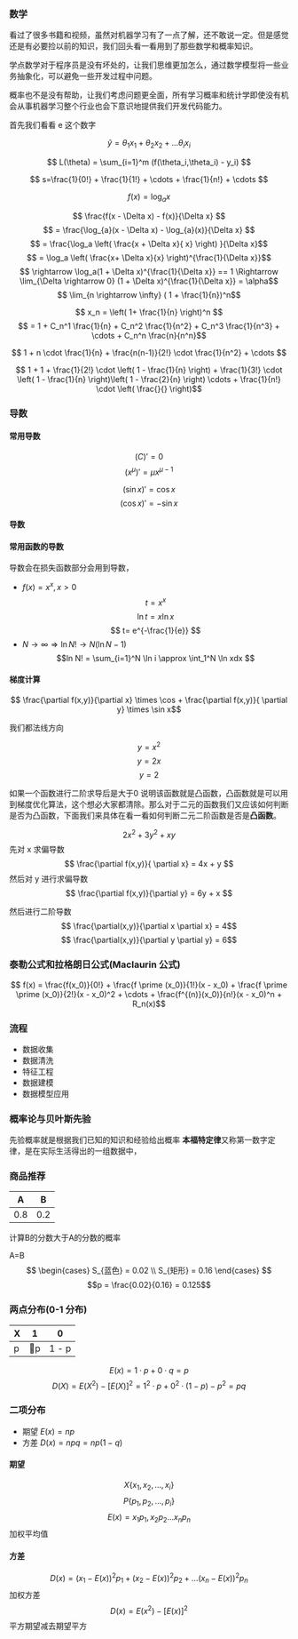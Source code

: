 ### 数学
看过了很多书籍和视频，虽然对机器学习有了一点了解，还不敢说一定。但是感觉还是有必要捡以前的知识，我们回头看一看用到了那些数学和概率知识。

学点数学对于程序员是没有坏处的，让我们思维更加怎么，通过数学模型将一些业务抽象化，可以避免一些开发过程中问题。

概率也不是没有帮助，让我们考虑问题更全面，所有学习概率和统计学即使没有机会从事机器学习整个行业也会下意识地提供我们开发代码能力。


首先我们看看 e 这个数字

$$ \hat{y} = \theta_1 x_1 + \theta_2 x_2 + \dots \theta_i x_i $$

$$ L(\theta) = \sum_{i=1}^m (f(\theta_i,\theta_i) - y_i) $$

$$ s=\frac{1}{0!} + \frac{1}{1!} + \cdots + \frac{1}{n!} + \cdots $$

$$ f(x) = \log_a x $$

$$ \frac{f(x - \Delta x) - f(x)}{\Delta x} $$
$$ = \frac{\log_{a}(x - \Delta x) - \log_{a}(x)}{\Delta x} $$
$$ = \frac{\log_a \left( \frac{x + \Delta x}{ x} \right) }{\Delta x}$$
$$ = \log_a \left( \frac{x+ \Delta x}{x} \right)^{\frac{1}{\Delta x}}$$
$$ \rightarrow \log_a(1 + \Delta x)^{\frac{1}{\Delta x}} == 1 \Rightarrow \lim_{\Delta \rightarrow 0} (1 + \Delta x)^{\frac{1}{\Delta x}} = \alpha$$
$$ \lim_{n \rightarrow \infty} ( 1 + \frac{1}{n})^n$$

$$ x_n = \left( 1+ \frac{1}{n}  \right)^n $$
$$ = 1 + C_n^1 \frac{1}{n} + C_n^2 \frac{1}{n^2} + C_n^3 \frac{1}{n^3} + \cdots + C_n^n \frac{n}{n^n}$$

$$ 1 + n \cdot \frac{1}{n} + \frac{n(n-1)}{2!} \cdot \frac{1}{n^2} + \cdots $$

$$ 1 + 1 + \frac{1}{2!} \cdot \left( 1 - \frac{1}{n} \right) + \frac{1}{3!} \cdot \left( 1 - \frac{1}{n} \right)\left( 1 - \frac{2}{n} \right)  \cdots + \frac{1}{n!} \cdot \left( \frac{}{} \right)$$
$$$$
### 导数



#### 常用导数
$$ (C) \prime = 0$$
$$ (x^{\mu}) \prime = \mu x^{\mu - 1} $$

$$ (\sin x) \prime = \cos x $$
$$ (\cos x) \prime = - \sin x $$

#### 导数
#### 常用函数的导数
导数会在损失函数部分会用到导数，
- $f(x) = x^x, x>0$
$$ t = x^x $$
$$ \ln t = x \ln x $$
$$ t= e^{-\frac{1}{e}} $$
- $N \rightarrow \infty \Rightarrow \ln N! \rightarrow N(\ln N - 1)$
$$ln N! = \sum_{i=1}^N \ln i \approx \int_1^N \ln xdx $$

#### 梯度计算
$$ \frac{\partial f(x,y)}{\partial x} \times \cos + \frac{\partial f(x,y)}{ \partial y} \times \sin x$$

我们都法线方向

$$ y = x^2 $$
$$ y = 2x $$
$$ y = 2 $$

如果一个函数进行二阶求导后是大于0 说明该函数就是凸函数，凸函数就是可以用到梯度优化算法，这个想必大家都清除。那么对于二元的函数我们又应该如何判断是否为凸函数，下面我们来具体在看一看如何判断二元二阶函数是否是**凸函数**。

$$ 2x^2 + 3y^2 + xy $$
先对 x 求偏导数
$$ \frac{\partial f(x,y)}{ \partial x} = 4x + y $$
然后对 y 进行求偏导数
$$ \frac{\partial f(x,y)}{\partial y} = 6y + x $$

然后进行二阶导数
$$ \frac{\partial(x,y)}{\partial x \partial x} = 4$$
$$ \frac{\partial(x,y)}{\partial y \partial y} = 6$$



### 泰勒公式和拉格朗日公式(Maclaurin 公式)



$$ f(x) = \frac{f(x_0)}{0!} + \frac{f \prime (x_0)}{1!}(x - x_0) +  \frac{f \prime \prime (x_0)}{2!}(x - x_0)^2 + \cdots + \frac{f^{(n)}(x_0)}{n!}(x - x_0)^n  + R_n(x)$$

### 流程
- 数据收集
- 数据清洗
- 特征工程
- 数据建模
- 数据模型应用



### 概率论与贝叶斯先验
先验概率就是根据我们已知的知识和经验给出概率
**本福特定律**又称第一数字定律，是在实际生活得出的一组数据中，

### 商品推荐
| A  | B  |
|---|---|
|  0.8 | 0.2  |

计算B的分数大于A的分数的概率

A=B
$$ \begin{cases}
    S_{蓝色} = 0.02 \\
    S_{矩形} = 0.16 
\end{cases} $$
$$p = \frac{0.02}{0.16} = 0.125$$

### 两点分布(0-1 分布)
| X  |  1 | 0  |
|---|---|---|
| p  | p  | 1 - p  |

$$ E(x) = 1 \cdot p + 0 \cdot q = p$$
$$ D(X) = E(X^2) - [E(X)]^2 = 1^2 \cdot p + 0^2 \cdot (1-p) - p^2 = pq$$

### 二项分布
- 期望 $E(x) = np$
- 方差 $D(x) = npq = np(1-q)$
#### 期望
$$ X \{ x_1,x_2, \dots ,x_i \} $$
$$ P \{ p_1, p_2, \dots , p_i \}$$
$$ E(x) = x_1p_1, x_2p_2 \dots x_np_n$$
加权平均值
#### 方差
$$ D(x) = (x_1 - E(x))^2  p_1  + (x_2 - E(x))^2  p_2  + \dots (x_n - E(x))^2  p_n $$
加权方差
$$ D(x) = E(x^2) - [E(x)]^2 $$
平方期望减去期望平方